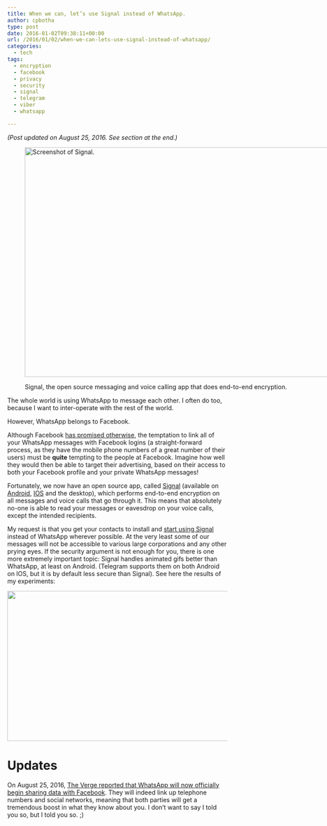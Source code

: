 ```yaml
---
title: When we can, let’s use Signal instead of WhatsApp.
author: cpbotha
type: post
date: 2016-01-02T09:38:11+00:00
url: /2016/01/02/when-we-can-lets-use-signal-instead-of-whatsapp/
categories:
  - tech
tags:
  - encryption
  - facebook
  - privacy
  - security
  - signal
  - telegram
  - viber
  - whatsapp

---
```

_(Post updated on August 25, 2016. See section at the end.)_<figure style="width: 740px" class="wp-caption alignnone">

<img class="" src="https://whispersystems.org/blog/images/signal-new.jpg" alt="Screenshot of Signal." width="740" height="525" /><figcaption class="wp-caption-text">Signal, the open source messaging and voice calling app that does end-to-end encryption.</figcaption></figure> 

The whole world is using WhatsApp to message each other. I often do too, because I want to inter-operate with the rest of the world.

However, WhatsApp belongs to Facebook.

Although Facebook [has promised otherwise][1], the temptation to link all of your WhatsApp messages with Facebook logins (a straight-forward process, as they have the mobile phone numbers of a great number of their users) must be **quite** tempting to the people at Facebook. Imagine how well they would then be able to target their advertising, based on their access to both your Facebook profile and your private WhatsApp messages!

Fortunately, we now have an open source app, called [Signal][2] (available on [Android][3], [IOS][4] and the desktop), which performs end-to-end encryption on all messages and voice calls that go through it. This means that absolutely no-one is able to read your messages or eavesdrop on your voice calls, except the intended recipients.

My request is that you get your contacts to install and [start using Signal][5] instead of WhatsApp wherever possible. At the very least some of our messages will not be accessible to various large corporations and any other prying eyes. If the security argument is not enough for you, there is one more extremely important topic: Signal handles animated gifs better than WhatsApp, at least on Android. (Telegram supports them on both Android on IOS, but it is by default less secure than Signal). See here the results of my experiments:

[<img data-attachment-id="2287" data-permalink="https://cpbotha.net/2016/01/02/when-we-can-lets-use-signal-instead-of-whatsapp/screen-shot-2016-01-02-at-11-28-01-am/" data-orig-file="https://cpbotha.net/wp-content/uploads/2016/01/Screen-Shot-2016-01-02-at-11.28.01-AM.png" data-orig-size="1178,612" data-comments-opened="1" data-image-meta="{&quot;aperture&quot;:&quot;0&quot;,&quot;credit&quot;:&quot;&quot;,&quot;camera&quot;:&quot;&quot;,&quot;caption&quot;:&quot;&quot;,&quot;created_timestamp&quot;:&quot;0&quot;,&quot;copyright&quot;:&quot;&quot;,&quot;focal_length&quot;:&quot;0&quot;,&quot;iso&quot;:&quot;0&quot;,&quot;shutter_speed&quot;:&quot;0&quot;,&quot;title&quot;:&quot;&quot;,&quot;orientation&quot;:&quot;0&quot;}" data-image-title="" data-image-description="" data-medium-file="https://cpbotha.net/wp-content/uploads/2016/01/Screen-Shot-2016-01-02-at-11.28.01-AM-300x156.png" data-large-file="https://cpbotha.net/wp-content/uploads/2016/01/Screen-Shot-2016-01-02-at-11.28.01-AM-1024x532.png" class="alignnone wp-image-2287 size-large" src="https://cpbotha.net/wp-content/uploads/2016/01/Screen-Shot-2016-01-02-at-11.28.01-AM-1024x532.png" alt="" width="660" height="343" srcset="https://cpbotha.net/wp-content/uploads/2016/01/Screen-Shot-2016-01-02-at-11.28.01-AM-1024x532.png 1024w, https://cpbotha.net/wp-content/uploads/2016/01/Screen-Shot-2016-01-02-at-11.28.01-AM-300x156.png 300w, https://cpbotha.net/wp-content/uploads/2016/01/Screen-Shot-2016-01-02-at-11.28.01-AM-768x399.png 768w, https://cpbotha.net/wp-content/uploads/2016/01/Screen-Shot-2016-01-02-at-11.28.01-AM.png 1178w" sizes="(max-width: 709px) 85vw, (max-width: 909px) 67vw, (max-width: 984px) 61vw, (max-width: 1362px) 45vw, 600px" />][6]

# Updates

On August 25, 2016, [The Verge reported that WhatsApp will now officially begin sharing data with Facebook][7]. They will indeed link up telephone numbers and social networks, meaning that both parties will get a tremendous boost in what they know about you. I don&#8217;t want to say I told you so, but I told you so. ;)

 [1]: http://www.huffingtonpost.com/2014/02/24/zuckerberg-facebook-whatsapp_n_4848205.html
 [2]: https://whispersystems.org/
 [3]: https://play.google.com/store/apps/details?id=org.thoughtcrime.securesms&hl=en
 [4]: https://itunes.apple.com/za/app/signal-private-messenger/id874139669?mt=8
 [5]: https://theintercept.com/2015/03/02/signal-iphones-encrypted-messaging-app-now-supports-text/
 [6]: https://twitter.com/cpbotha/status/682942239463587841
 [7]: http://www.theverge.com/2016/8/25/12638698/whatsapp-to-start-sharing-user-data-with-facebook